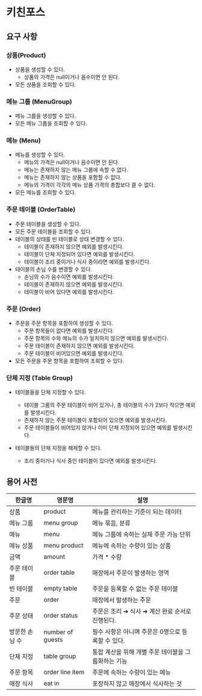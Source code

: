 # 키친포스

## 요구 사항

### 상품(Product)

- 상품을 생성할 수 있다.
    - 상품의 가격은 null이거나 음수이면 안 된다.
- 모든 상품을 조회할 수 있다.

### 메뉴 그룹 (MenuGroup)

- 메뉴 그룹을 생성할 수 있다.
- 모든 메뉴 그룹을 조회할 수 있다.

### 메뉴 (Menu)

- 메뉴를 생성할 수 있다.
  - 메뉴의 가격은 null이거나 음수이면 안 된다.
  - 메뉴는 존재하지 않는 메뉴 그룹에 속할 수 없다.
  - 메뉴는 존재하지 않는 상품을 포함할 수 없다.
  - 메뉴의 가격이 각각의 메뉴 상품 가격의 총합보다 클 수 없다.
- 모든 메뉴를 조회할 수 있다.

### 주문 테이블 (OrderTable)

- 주문 테이블을 생성할 수 있다.
- 모든 주문 테이블을 조회할 수 있다.
- 테이블의 상태를 빈 테이블로 상태 변경할 수 있다.
  - 테이블이 존재하지 않으면 예외를 발생시킨다.
  - 테이블이 단체 지정되어 있다면 예외를 발생시킨다.
  - 테이블이 조리 중이거나 식사 중이라면 예외를 발생시킨다.
- 테이블의 손님 수를 변경할 수 있다.
  - 손님의 수가 음수이면 예외를 발생시킨다.
  - 테이블이 존재하지 않으면 예외를 발생시킨다.
  - 테이블이 비어 있다면 예외를 발생시킨다.
  
### 주문 (Order)

- 주문을 주문 항목을 포함하여 생성할 수 있다.
  - 주문 항목들이 없다면 예외를 발생시킨다.
  - 주문 항목의 수와 메뉴의 수가 일치하지 않으면 예외를 발생시킨다.
  - 주문 테이블이 존재하지 않으면 예외를 발생시킨다.
  - 주문 테이블이 비어있으면 예외를 발생시킨다.
- 모든 주문을 주문 항목을 포함하여 조회할 수 있다.

### 단체 지정 (Table Group)

- 테이블들을 단체 지정할 수 있다.
  - 테이블 그룹의 주문 테이블이 비어 있거나, 총 테이블의 수가 2보다 작으면 예외를 발생시킨다.
  - 존재하지 않는 주문 테이블이 포함되어 있으면 예외를 발생시킨다.
  - 주문 테이블들이 비어있지 않거나 이미 단체 지정되어 있으면 예외를 발생시킨다.

- 테이블들의 단체 지정을 해제할 수 있다.
  - 조리 중이거나 식사 중인 테이블이 있다면 예외를 발생시킨다.

## 용어 사전

| 한글명 | 영문명 | 설명 |
| --- | --- | --- |
| 상품 | product | 메뉴를 관리하는 기준이 되는 데이터 |
| 메뉴 그룹 | menu group | 메뉴 묶음, 분류 |
| 메뉴 | menu | 메뉴 그룹에 속하는 실제 주문 가능 단위 |
| 메뉴 상품 | menu product | 메뉴에 속하는 수량이 있는 상품 |
| 금액 | amount | 가격 * 수량 |
| 주문 테이블 | order table | 매장에서 주문이 발생하는 영역 |
| 빈 테이블 | empty table | 주문을 등록할 수 없는 주문 테이블 |
| 주문 | order | 매장에서 발생하는 주문 |
| 주문 상태 | order status | 주문은 조리 ➜ 식사 ➜ 계산 완료 순서로 진행된다. |
| 방문한 손님 수 | number of guests | 필수 사항은 아니며 주문은 0명으로 등록할 수 있다. |
| 단체 지정 | table group | 통합 계산을 위해 개별 주문 테이블을 그룹화하는 기능 |
| 주문 항목 | order line item | 주문에 속하는 수량이 있는 메뉴 |
| 매장 식사 | eat in | 포장하지 않고 매장에서 식사하는 것 |
